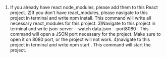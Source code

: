 1) If you already have react node_modules, please add them to this React project.
2)If you don't have react_modules, please navigate to this project in terminal and write npm install. This command will write all necessary react_modules for this project.
3)Navigate to this project in terminal and write json-server --watch data.json --port8080 . This command will open a JSON port necessary for the project. Make sure to open it on 8080 port, or the project will not work.
4)navigate to this project in terminal and write npm start . This command will start the project.
